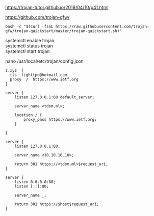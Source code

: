 https://trojan-tutor.github.io/2019/04/10/p41.html    

https://github.com/trojan-gfw/   

```
bash -c "$(curl -fsSL https://raw.githubusercontent.com/trojan-gfw/trojan-quickstart/master/trojan-quickstart.sh)"
```

systemctl enable trojan  
systemctl status trojan   
systemctl start trojan   

nano /usr/local/etc/trojan/config.json

```
z.xyz  {
  tls  lighttpd@hotmail.com
  proxy  /  https://www.ietf.org
}
```

```
server {
    listen 127.0.0.1:80 default_server;

    server_name <tdom.ml>;

    location / {
        proxy_pass https://www.ietf.org;
    }

}

server {
    listen 127.0.0.1:80;

    server_name <10.10.10.10>;

    return 301 https://<tdom.ml>$request_uri;
}

server {
    listen 0.0.0.0:80;
    listen [::]:80;

    server_name _;

    return 301 https://$host$request_uri;
}
```
